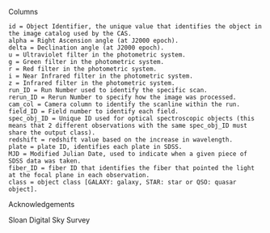 Columns

    id = Object Identifier, the unique value that identifies the object in the image catalog used by the CAS.
    alpha = Right Ascension angle (at J2000 epoch).
    delta = Declination angle (at J2000 epoch).
    u = Ultraviolet filter in the photometric system.
    g = Green filter in the photometric system.
    r = Red filter in the photometric system.
    i = Near Infrared filter in the photometric system.
    z = Infrared filter in the photometric system.
    run_ID = Run Number used to identify the specific scan.
    rerun_ID = Rerun Number to specify how the image was processed.
    cam_col = Camera column to identify the scanline within the run.
    field_ID = Field number to identify each field.
    spec_obj_ID = Unique ID used for optical spectroscopic objects (this means that 2 different observations with the same spec_obj_ID must share the output class).
    redshift = redshift value based on the increase in wavelength.
    plate = plate ID, identifies each plate in SDSS.
    MJD = Modified Julian Date, used to indicate when a given piece of SDSS data was taken.
    fiber_ID = fiber ID that identifies the fiber that pointed the light at the focal plane in each observation.
    class = object class [GALAXY: galaxy, STAR: star or QSO: quasar object].

Acknowledgements

Sloan Digital Sky Survey
